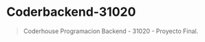 Coderbackend-31020
============================

> Coderhouse Programacion Backend - 31020 - Proyecto Final.